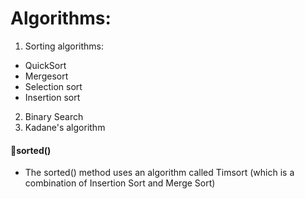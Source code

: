 # Algorithms:

1. Sorting algorithms:
- QuickSort
- Mergesort
- Selection sort
- Insertion sort

2. Binary Search 
3. Kadane's algorithm



#### 🤔sorted()

- The sorted() method uses an algorithm called Timsort (which is a combination of Insertion Sort and Merge Sort) 

